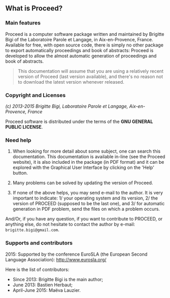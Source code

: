 ## What is Proceed?


### Main features

Proceed is a computer software package written and maintained
by Brigitte Bigi of the Laboratoire Parole et Langage, in Aix-en-Provence,
France.
Available for free, with open source code, there is simply no other package
to export automatically proceedings and book of abstracts:
Proceed is developed to allow the almost automatic generation of proceedings 
and book of abstracts. 

>This documentation will assume that you are using a relatively recent
>version of Proceed (last version available), and there's no reason not 
>to download the latest version whenever released.


### Copyright and Licenses

*(c) 2013-2015 Brigitte Bigi, Laboratoire Parole et Langage, Aix-en-Provence, France*

Proceed software is distributed under the terms of the **GNU GENERAL PUBLIC
LICENSE**.


### Need help

1. When looking for more detail about some subject, one can search this 
documentation. This documentation is available in-line (see the Proceed 
website), it is also included in the package (in PDF format) and it can 
be explored with the Graphical User Interface by clicking on the 'Help' 
button.

2. Many problems can be solved by updating the version of Proceed.

3. If none of the above helps, you may send e-mail to the author. 
It is very important to indicate: 
    1/ your operating system and its version, 
    2/ the version of PROCEED (supposed to be the last one), and 
    3/ for automatic generation in PDF problem, send the files 
    on which a problem occurs.

And/Or, if you have any question, if you want to contribute to PROCEED, 
or anything else, do not hesitate to contact the author by e-mail: 
`brigitte.bigi@gmail.com`.


### Supports and contributors

2015: 
Supported by the conference EuroSLA (the European Second Language 
Association): <http://www.eurosla.org/>


Here is the list of contributors:

* Since 2013: Brigitte Bigi is the main author;
* June 2013: Bastien Herbaut;
* April-June 2015: Maëva Lauzier.
